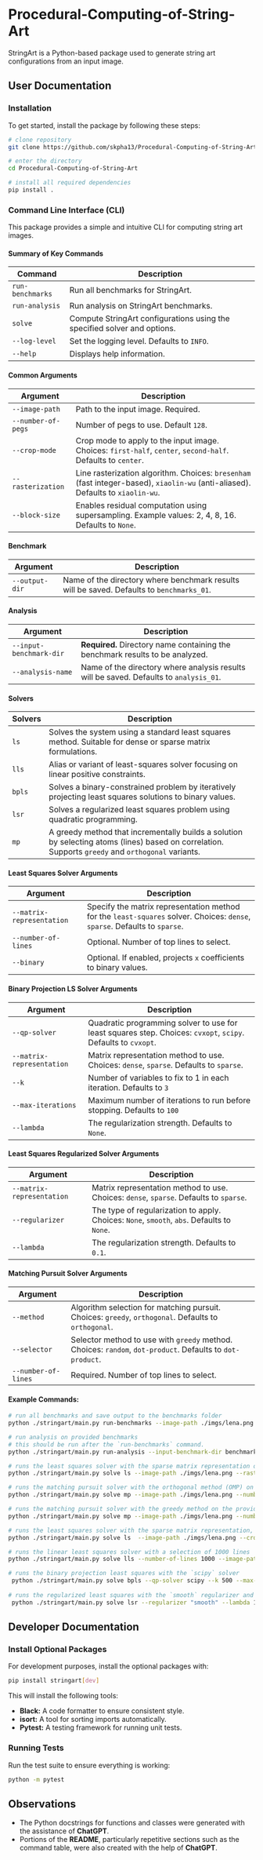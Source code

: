 # Procedural-Computing-of-String-Art

StringArt is a Python-based package used to generate string art configurations from an input image.

## User Documentation

### Installation    

To get started, install the package by following these steps:

```bash
# clone repository
git clone https://github.com/skpha13/Procedural-Computing-of-String-Art.git

# enter the directory 
cd Procedural-Computing-of-String-Art

# install all required dependencies
pip install .
```

### Command Line Interface (CLI)

This package provides a simple and intuitive CLI for computing string art images.

#### Summary of Key Commands 

| **Command**      | **Description**                                                          |
|------------------|--------------------------------------------------------------------------|
| `run-benchmarks` | Run all benchmarks for StringArt.                                        |
| `run-analysis`   | Run analysis on StringArt benchmarks.                                    |
| `solve`          | Compute StringArt configurations using the specified solver and options. |
| `--log-level`    | Set the logging level. Defaults to `INFO`.                               |
| `--help`         | Displays help information.                                               |

#### Common Arguments

| **Argument**       | **Description**                                                                                                                 |
|--------------------|---------------------------------------------------------------------------------------------------------------------------------|
| `--image-path`     | Path to the input image. Required.                                                                                              |
| `--number-of-pegs` | Number of pegs to use. Default `128`.                                                                                           |
| `--crop-mode`      | Crop mode to apply to the input image. Choices: `first-half`, `center`, `second-half`. Defaults to `center`.                    |
| `--rasterization`  | Line rasterization algorithm. Choices: `bresenham` (fast integer-based), `xiaolin-wu` (anti-aliased). Defaults to `xiaolin-wu`. |
| `--block-size`     | Enables residual computation using supersampling. Example values: 2, 4, 8, 16. Defaults to `None`.                              |

#### Benchmark

| **Argument**   | **Description**                                                                           |
|----------------|-------------------------------------------------------------------------------------------|
| `--output-dir` | Name of the directory where benchmark results will be saved. Defaults to `benchmarks_01`. |

#### Analysis

| **Argument**            | **Description**                                                                        |
|-------------------------|----------------------------------------------------------------------------------------|
| `--input-benchmark-dir` | **Required.** Directory name containing the benchmark results to be analyzed.          |
| `--analysis-name`       | Name of the directory where analysis results will be saved. Defaults to `analysis_01`. |


#### Solvers

| **Solvers** | **Description**                                                                                                                                    |
|-------------|----------------------------------------------------------------------------------------------------------------------------------------------------|
| `ls`        | Solves the system using a standard least squares method. Suitable for dense or sparse matrix formulations.                                         |
| `lls`       | Alias or variant of least-squares solver focusing on linear positive constraints.                                                                  |
| `bpls`      | Solves a binary-constrained problem by iteratively projecting least squares solutions to binary values.                                            |
| `lsr`       | Solves a regularized least squares problem using quadratic programming.                                                                            |
| `mp`        | A greedy method that incrementally builds a solution by selecting atoms (lines) based on correlation. Supports `greedy` and `orthogonal` variants. |


#### Least Squares Solver Arguments

| **Argument**              | **Description**                                                                                                            |
|---------------------------|----------------------------------------------------------------------------------------------------------------------------|
| `--matrix-representation` | Specify the matrix representation method for the `least-squares` solver. Choices: `dense`, `sparse`. Defaults to `sparse`. |
| `--number-of-lines`       | Optional. Number of top lines to select.                                                                                   |
| `--binary`                | Optional. If enabled, projects `x` coefficients to binary values.                                                          |

#### Binary Projection LS Solver Arguments

| **Argument**              | **Description**                                                                                               |
|---------------------------|---------------------------------------------------------------------------------------------------------------|
| `--qp-solver`             | Quadratic programming solver to use for least squares step. Choices: `cvxopt`, `scipy`. Defaults to `cvxopt`. |
| `--matrix-representation` | Matrix representation method to use. Choices: `dense`, `sparse`. Defaults to `sparse`.                        |
| `--k`                     | Number of variables to fix to 1 in each iteration. Defaults to `3`                                            |
| `--max-iterations`        | Maximum number of iterations to run before stopping. Defaults to `100`                                        |
| `--lambda`                | The regularization strength. Defaults to `None`.                                                              |

#### Least Squares Regularized Solver Arguments

| **Argument**              | **Description**                                                                            |
|---------------------------|--------------------------------------------------------------------------------------------|
| `--matrix-representation` | Matrix representation method to use. Choices: `dense`, `sparse`. Defaults to `sparse`.     |
| `--regularizer`           | The type of regularization to apply. Choices: `None`, `smooth`, `abs`. Defaults to `None`. |
| `--lambda`                | The regularization strength. Defaults to `0.1`.                                            |

#### Matching Pursuit Solver Arguments

| **Argument**        | **Description**                                                                                           |
|---------------------|-----------------------------------------------------------------------------------------------------------|
| `--method`          | Algorithm selection for matching pursuit. Choices: `greedy`, `orthogonal`. Defaults to `orthogonal`.      |
| `--selector`        | Selector method to use with `greedy` method. Choices: `random`, `dot-product`. Defaults to `dot-product`. |
| `--number-of-lines` | Required. Number of top lines to select.                                                                  |


#### Example Commands:

```bash
# run all benchmarks and save output to the benchmarks folder
python ./stringart/main.py run-benchmarks --image-path ./imgs/lena.png 

# run analysis on provided benchmarks
# this should be run after the `run-benchmarks` command.
python ./stringart/main.py run-analysis --input-benchmark-dir benchmarks_01 --image-path ./imgs/lena.png 

# runs the least squares solver with the sparse matrix representation on the provided image. The number of pegs used will be 100, the crop mode for the image center and the rasterization algorithm xiaolin-wu.
python ./stringart/main.py solve ls --image-path ./imgs/lena.png --rasterization xiaolin-wu 

# runs the matching pursuit solver with the orthogonal method (OMP) on the provided image, selecting 1000 lines.
python ./stringart/main.py solve mp --image-path ./imgs/lena.png --number-of-lines 1000 --method orthogonal 

# runs the matching pursuit solver with the greedy method on the provided image, using the dot-product heuristic, selecting 1000 lines.
python ./stringart/main.py solve mp --image-path ./imgs/lena.png --number-of-lines 1000 --method greedy

# runs the least squares solver with the sparse matrix representation, a crop mode using the first half of the image and a number of pegs of 50
python ./stringart/main.py solve ls  --image-path ./imgs/lena.png --crop-mode first-half --number-of-pegs 50 

# runs the linear least squares solver with a selection of 1000 lines
python ./stringart/main.py solve lls --number-of-lines 1000 --image-path ./imgs/lena.png --rasterization xiaolin-wu

# runs the binary projection least squares with the `scipy` solver
 python ./stringart/main.py solve bpls --qp-solver scipy --k 500 --max-iterations 1 --image-path ./imgs/lena.png
 
# runs the regularized least squares with the `smooth` regularizer and a strength of 10.
 python ./stringart/main.py solve lsr --regularizer "smooth" --lambda 10 --image-path ./imgs/lena.png --rasterization xiaolin-wu
```

## Developer Documentation

### Install Optional Packages

For development purposes, install the optional packages with:

```bash
pip install stringart[dev]
```

This will install the following tools:

- **Black:**  A code formatter to ensure consistent style.
- **isort:**  A tool for sorting imports automatically.
- **Pytest:** A testing framework for running unit tests.

### Running Tests

Run the test suite to ensure everything is working:

```bash
python -m pytest
```

## Observations

- The Python docstrings for functions and classes were generated with the assistance of **ChatGPT**. 
- Portions of the **README**, particularly repetitive sections such as the command table, were also created with the help of **ChatGPT**.